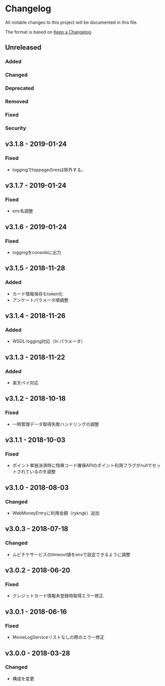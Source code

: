 # Changelog
All notable changes to this project will be documented in this file.

The format is based on [Keep a Changelog](http://keepachangelog.com/).

## Unreleased
### Added

### Changed

### Deprecated

### Removed

### Fixed

### Security

## v3.1.8 - 2019-01-24
### Fixed
 - loggingでtoppageのresは除外する。

## v3.1.7 - 2019-01-24
### Fixed
 - env名調整

## v3.1.6 - 2019-01-24
### Fixed
 - loggingをconsoleに出力

## v3.1.5 - 2018-11-28
### Added
 - カード情報保存もtoken化
 - アンケートパラメータ順調整

## v3.1.4 - 2018-11-26
### Added
 - WSDL logging対応（In パラメータ）

## v3.1.3 - 2018-11-22
### Added
 - 楽天ペイ対応

## v3.1.2 - 2018-10-18
### Fixed
 - 一時管理データ取得失敗ハンドリングの調整

## v3.1.1 - 2018-10-03
### Fixed
 - ポイント単独決済時に特典コード確保APIのポイント利用フラグがnullでセットされているのを調整

## v3.1.0 - 2018-08-03
### Changed
 - WebMoneyEntryに利用金額（rykngk）追加

## v3.0.3 - 2018-07-18
### Changed
 - ムビチケサービスのtimeout値をenvで設定できるように調整

## v3.0.2 - 2018-06-20
### Fixed
 - クレジットカード情報未登録時取得エラー修正

## v3.0.1 - 2018-06-16
### Fixed
 - MovieLogServiceリストなしの際のエラー修正

## v3.0.0 - 2018-03-28
### Changed
 - 構成を変更